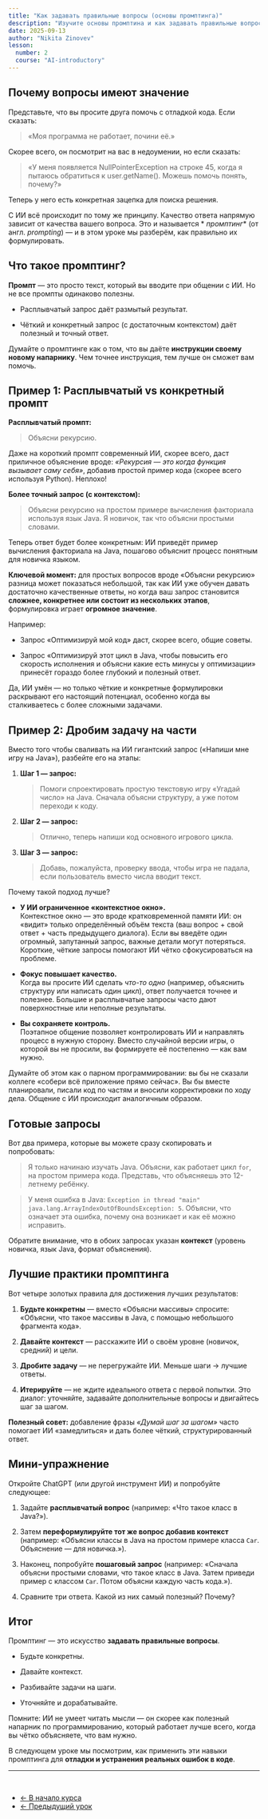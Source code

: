 ```yaml
---
title: "Как задавать правильные вопросы (основы промптинга)"
description: "Изучите основы промптина и как задавать правильные вопросы."
date: 2025-09-13
author: "Nikita Zinovev"
lesson:
  number: 2
  course: "AI-introductory"
---
```


## Почему вопросы имеют значение

Представьте, что вы просите друга помочь с отладкой кода. Если сказать:

> «Моя программа не работает, почини её.»

Скорее всего, он посмотрит на вас в недоумении, но если сказать:

> «У меня появляется NullPointerException на строке 45, когда я пытаюсь обратиться к user.getName(). Можешь помочь
> понять, почему?»

Теперь у него есть конкретная зацепка для поиска решения.

С ИИ всё происходит по тому же принципу. Качество ответа напрямую зависит от качества вашего вопроса. Это и называется *
*промптинг** (от англ. _prompting_) — и в этом уроке мы разберём, как правильно их формулировать.

## Что такое промптинг?

**Промпт** — это просто текст, который вы вводите при общении с ИИ. Но не все промпты одинаково полезны.

- Расплывчатый запрос даёт размытый результат.

- Чёткий и конкретный запрос (с достаточным контекстом) даёт полезный и точный ответ.

Думайте о промптинге как о том, что вы даёте **инструкции своему новому напарнику**. Чем точнее
инструкция, тем лучше он сможет вам помочь.

## Пример 1: Расплывчатый vs конкретный промпт

**Расплывчатый промпт:**

> Объясни рекурсию.

Даже на короткий промпт современный ИИ, скорее всего, даст приличное объяснение вроде: _«Рекурсия — это когда функция
вызывает саму себя»_, добавив простой пример кода (скорее всего используя Python). Неплохо!

**Более точный запрос (с контекстом):**

> Объясни рекурсию на простом примере вычисления факториала используя язык Java. Я новичок, так что объясни простыми
> словами.

Теперь ответ будет более конкретным: ИИ приведёт пример вычисления факториала на Java, пошагово объяснит процесс
понятным для новичка языком.

**Ключевой момент:** для простых вопросов вроде «Объясни рекурсию» разница может показаться небольшой, так как ИИ уже
обучен давать достаточно качественные ответы, но когда ваш запрос становится **сложнее, конкретнее или состоит из
нескольких этапов**, формулировка играет **огромное значение**.

Например:

- Запрос «Оптимизируй мой код» даст, скорее всего, общие советы.

- Запрос «Оптимизируй этот цикл в Java, чтобы повысить его скорость исполнения и объясни какие есть минусы у
  оптимизации» принесёт гораздо более глубокий и полезный ответ.

Да, ИИ умён — но только чёткие и конкретные формулировки раскрывают его настоящий потенциал, особенно когда вы
сталкиваетесь с более сложными задачами.

## Пример 2: Дробим задачу на части

Вместо того чтобы сваливать на ИИ гигантский запрос («Напиши мне игру на Java»), разбейте его на этапы:

1. **Шаг 1 — запрос:**

   > Помоги спроектировать простую текстовую игру «Угадай число» на Java. Сначала объясни структуру, а уже потом
   переходи к коду.

2. **Шаг 2 — запрос:**

   > Отлично, теперь напиши код основного игрового цикла.

3. **Шаг 3 — запрос:**

   > Добавь, пожалуйста, проверку ввода, чтобы игра не падала, если пользователь вместо числа вводит текст.

Почему такой подход лучше?

- **У ИИ ограниченное «контекстное окно».**  
  Контекстное окно — это вроде кратковременной памяти ИИ: он «видит» только определённый объём текста (ваш вопрос + свой
  ответ + часть предыдущего диалога). Если вы введёте один огромный, запутанный запрос, важные детали могут потеряться.
  Короткие, чёткие запросы помогают ИИ чётко сфокусироваться на проблеме.

- **Фокус повышает качество.**  
  Когда вы просите ИИ сделать _что-то одно_ (например, объяснить структуру или написать один цикл), ответ получается
  точнее и полезнее. Большие и расплывчатые запросы часто дают поверхностные или неполные результаты.

- **Вы сохраняете контроль.**  
  Поэтапное общение позволяет контролировать ИИ и направлять процесс в нужную сторону. Вместо случайной версии игры, о
  которой вы не просили, вы формируете её постепенно — как вам нужно.

Думайте об этом как о парном программировании: вы бы не сказали коллеге «собери всё приложение прямо сейчас». Вы бы
вместе планировали, писали код по частям и вносили корректировки по ходу дела. Общение с ИИ происходит аналогичным
образом.

## Готовые запросы

Вот два примера, которые вы можете сразу скопировать и попробовать:

> Я только начинаю изучать Java. Объясни, как работает цикл `for`, на простом примера кода. Представь, что объясняешь
> это 12-летнему ребёнку.

> У меня ошибка в Java: `Exception in thread "main" java.lang.ArrayIndexOutOfBoundsException: 5`. Объясни, что означает
> эта ошибка, почему она возникает и как её можно исправить.

Обратите внимание, что в обоих запросах указан **контекст** (уровень новичка, язык Java, формат объяснения).

## Лучшие практики промптинга

Вот четыре золотых правила для достижения лучших результатов:

1. **Будьте конкретны** — вместо «Объясни массивы» спросите: «Объясни, что такое массивы в Java, с помощью небольшого
   фрагмента кода».

2. **Давайте контекст** — расскажите ИИ о своём уровне (новичок, средний) и цели.

3. **Дробите задачу** — не перегружайте ИИ. Меньше шаги → лучшие ответы.

4. **Итерируйте** — не ждите идеального ответа с первой попытки. Это диалог: уточняйте, задавайте дополнительные вопросы
   и двигайтесь шаг за шагом.

**Полезный совет:** добавление фразы _«Думай шаг за шагом»_ часто помогает ИИ «замедлиться» и дать более чёткий,
структурированный ответ.

## Мини-упражнение

Откройте ChatGPT (или другой инструмент ИИ) и попробуйте следующее:

1. Задайте **расплывчатый вопрос** (например: «Что такое класс в Java?»).

2. Затем **переформулируйте тот же вопрос добавив контекст** (например: «Объясни классы в Java на простом примере
   класса `Car`. Объяснение — для новичка.»).

3. Наконец, попробуйте **пошаговый запрос** (например: «Сначала объясни простыми словами, что такое класс в Java. Затем
   приведи пример с классом `Car`. Потом объясни каждую часть кода.»).

4. Сравните три ответа. Какой из них самый полезный? Почему?

## Итог

Промптинг — это искусство **задавать правильные вопросы**.

- Будьте конкретны.

- Давайте контекст.

- Разбивайте задачи на шаги.

- Уточняйте и дорабатывайте.

Помните: ИИ не умеет читать мысли — он скорее как полезный напарник по программированию, который работает лучше всего,
когда вы чётко объясняете, что вам нужно.

В следующем уроке мы посмотрим, как применить эти навыки промптинга для **отладки и устранения реальных ошибок в коде**.

---
<br>

- [← В начало курса](/courses/ai-introductory-course/)
- [← Предыдущий урок](/courses/ai-introductory-course/lesson-1)
<!-- - [Следующий урок →](/courses/ai-introductory-course/lesson-3/) -->